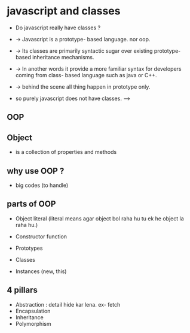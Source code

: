 # javascript and classes

- Do javascript really have classes ?

- -> Javascript is a prototype- based language. nor oop.

- -> Its classes are primarily syntactic sugar over existing prototype- based inheritance mechanisms.

- -> In another words it provide a more familiar syntax for developers coming from class- based language such as  java or C++.

- -> behind the scene all thing happen in prototype only.

- so purely javascript does not have classes.
 -->

## OOP
<!--  OOP is a programing paradigms (which means code likna ka structure kaisa hota ha) -->

## Object
- is a collection of properties and methods


## why use OOP ?
- big codes (to handle)

## parts of OOP
- Object literal  (literal means agar object bol raha hu tu ek he object la raha hu.)

- Constructor function
- Prototypes
- Classes
- Instances (new, this)

## 4 pillars
- Abstraction : detail hide kar lena. ex- fetch
- Encapsulation
- Inheritance
- Polymorphism

